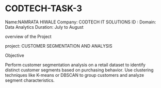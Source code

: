# CODTECH-TASK-3

Name:NAMRATA HIWALE
Company: CODTECH IT SOLUTIONS
ID :
Domain: Data Analytics
Duration: July to August

overview of the Project

project: CUSTOMER SEGMENTATION AND ANALYSIS

Objective

Perform customer segmentation analysis on a retail dataset to identify distinct customer
segments based on purchasing behavior. Use clustering techniques like K-means or
DBSCAN to group customers and analyze segment characteristics.
